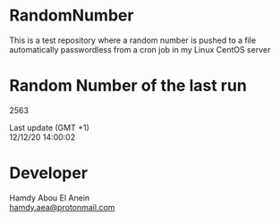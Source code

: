 # RandomNumber    
This is a test repository where a random number is pushed to a file automatically passwordless from a cron job in my Linux CentOS server    
# Random Number of the last run   
2563
      
Last update (GMT +1)    
12/12/20 14:00:02
# Developer    
Hamdy Abou El Anein   
hamdy.aea@protonmail.com
